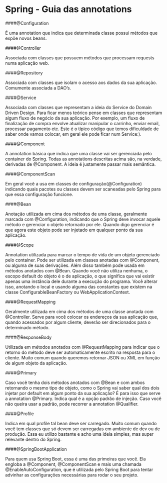 # Spring - Guia das annotations

####@Configuration

É uma annotation que indica que determinada classe possui métodos que expõe novos beans.

####@Controller

Associada com classes que possuem métodos que processam requests numa aplicação web.

####@Repository

Associada com classes que isolam o acesso aos dados da sua aplicação. Comumente associada a DAO’s.

####@Service

Associada com classes que representam a ideia do Service do Domain Driven Design. Para ficar menos teórico pense em classes que representam algum fluxo de negócio da sua aplicação. Por exemplo, um fluxo de finalização de compra envolve atualizar manipular o carrinho, enviar email, processar pagamento etc. Este é o típico código que temos dificuldade de saber onde vamos colocar, em geral ele pode ficar num Service:).

####@Component

A annotation básica que indica que uma classe vai ser gerenciada pelo container do Spring. Todas as annotations descritas acima são, na verdade, derivadas de @Component. A ideia é justamente passar mais semântica.

####@ComponentScan

Em geral você a usa em classes de configuração(@Configuration) indicando quais pacotes ou classes devem ser scaneadas pelo Spring para que essa configuração funcione.

####@Bean

Anotação utilizada em cima dos métodos de uma classe, geralmente marcada com @Configuration, indicando que o Spring deve invocar aquele método e gerenciar o objeto retornado por ele. Quando digo gerenciar é que agora este objeto pode ser injetado em qualquer ponto da sua aplicação.

####@Scope

Annotation utilizada para marcar o tempo de vida de um objeto gerenciado pelo container. Pode ser utilizada em classes anotadas com @Component, ou alguma de suas derivações. Além disso também pode usada em métodos anotados com @Bean. Quando você não utiliza nenhuma, o escopo default do objeto é o de aplicação, o que significa que vai existir apenas uma instância dele durante a execução do programa. Você alterar isso, anotando o local e usando alguma das constantes que existem na classe ConfigurableBeanFactory ou WebApplicationContext.

####@RequestMapping

Geralmente utilizada em cima dos métodos de uma classe anotada com @Controller. Serve para você colocar os endereços da sua aplicação que, quando acessados por algum cliente, deverão ser direcionados para o determinado método.

####@ResponseBody

Utilizada em métodos anotados com @RequestMapping para indicar que o retorno do método deve ser automaticamente escrito na resposta para o cliente. Muito comum quando queremos retornar JSON ou XML em função de algum objeto da aplicação.

####@Primary

Caso você tenha dois métodos anotados com @Bean e com ambos retornando o mesmo tipo de objeto, como o Spring vai saber qual dos dois injetar por default em algum ponto da sua aplicação? É para isso que serve a annotation @Primary. Indica qual é a opção padrão de injeção. Caso você não queira usar a padrão, pode recorrer a annotation @Qualifier.

####@Profile

Indica em qual profile tal bean deve ser carregado. Muito comum quando você tem classes que só devem ser carregadas em ambiente de dev ou de produção. Essa eu utilizo bastante e acho uma ideia simples, mas super relevante dentro do Spring.

####@SpringBootApplication

Para quem usa Spring Boot, essa é uma das primeiras que você. Ela engloba a @Component, @ComponentScan e mais uma chamada @EnableAutoConfiguration, que é utilizada pelo Spring Boot para tentar advinhar as configurações necessárias para rodar o seu projeto.